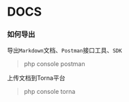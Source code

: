 # DOCS


### 如何导出

导出`Markdown`文档、`Postman`接口工具、`SDK`    
> php console postman

上传文档到Torna平台  
> php console torna

